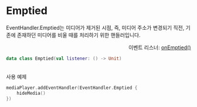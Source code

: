 # Emptied

EventHandler.Emptied는 미디어가 제거된 시점, 즉, 미디어 주소가 변경되기 직전, 기존에 존재하던 미디어를 비울 때를 처리하기 위한 핸들러입니다.

<div align="right">
이벤트 리스너: <a href="../event_listeners/on_emptied.md">onEmptied()</a>
</div>

```kotlin
data class Emptied(val listener: () -> Unit)
```

\
사용 예제
```kotlin
mediaPlayer.addEventHandler(EventHandler.Emptied {
    hideMedia()
})
```
